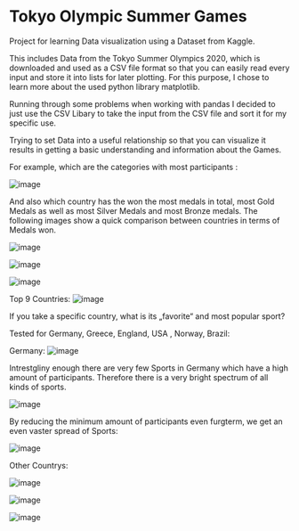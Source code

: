 # Tokyo Olympic Summer Games 

Project for learning Data visualization using a Dataset from Kaggle.

This includes Data from the Tokyo Summer Olympics 2020, which is downloaded and used as a CSV file format so that you can easily read every input and store it into lists for later plotting. 
For this purpose, I chose to learn more about the used python library matplotlib. 

Running through some problems when working with pandas I decided to just use the CSV Libary to take the input from the CSV file and sort it for my specific use. 

Trying to set Data into a useful relationship so that you can visualize it results in getting a basic understanding and information about the Games. 


For example, which are the categories with most participants :

![image](/assets/images/Most_popular_Activity.png) 

And also which country has the won the most medals in total, most Gold Medals as well as most Silver Medals and most Bronze medals. 
The following images show a quick comparison between countries in terms of Medals won.

![image](/assets/images/Number_of_total_Medals.png)


![image](/assets/images/GoldVSSilvermedals.png)


![image](/assets/images/GoldVsSilverVsBronze.png)


Top 9 Countries:
![image](/assets/images/GoldVsSilvertop9png.png)



If you take a specific country, what is its „favorite“ and most popular sport?

Tested for Germany, Greece, England, USA , Norway, Brazil:  

Germany:
![image](/assets/images/Popular_Sport_German_b.png)

Intrestgliny enough there are very few Sports in Germany which have a high amount of participants. Therefore there is a very bright spectrum of all kinds of sports.

![image](/assets/images/Popular_Sport_German_a.png)


By reducing the minimum amount of participants even furgterm, we get an even vaster spread of Sports: 

![image](/assets/images/Popular_Sport_Germany.png)



Other Countrys:


![image](/assets/images/Popular_Sport_Norway.png)


![image](/assets/images/Popular_Sport_Greece.png)


![image](/assets/images/Popular_Sport_Brazil.png)
